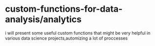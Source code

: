 # custom-functions-for-data-analysis/analytics
i will present some useful custom functions that might be very helpful in various data science projects,automizing a lot of proccesses
